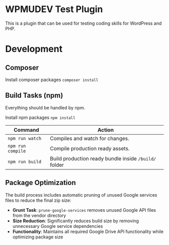 # WPMUDEV Test Plugin #

This is a plugin that can be used for testing coding skills for WordPress and PHP.

# Development

## Composer
Install composer packages
`composer install`

## Build Tasks (npm)
Everything should be handled by npm.

Install npm packages
`npm install`

| Command              | Action                                                |
|----------------------|-------------------------------------------------------|
| `npm run watch`      | Compiles and watch for changes.                       |
| `npm run compile`    | Compile production ready assets.                      |
| `npm run build`  | Build production ready bundle inside `/build/` folder |

## Package Optimization

The build process includes automatic pruning of unused Google services files to reduce the final zip size:

- **Grunt Task**: `prune-google-services` removes unused Google API files from the vendor directory
- **Size Reduction**: Significantly reduces build size by removing unnecessary Google service dependencies
- **Functionality**: Maintains all required Google Drive API functionality while optimizing package size
